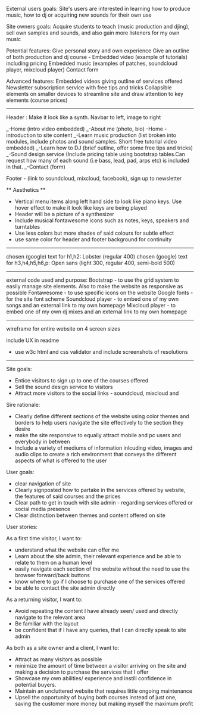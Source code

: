 External users goals:
Site's users are interested in learning how to produce music, how to dj or acquiring new sounds for their own use

Site owners goals:
Acquire students to teach (music production and djing), sell own samples and sounds, and also gain more listeners for my own music

Potential features:
Give personal story and own experience
Give an outline of both production and dj course - Embedded video (example of tutorials) including pricing
Embedded music (examples of patches, soundcloud player, mixcloud player)
Contact form

Advanced features:
Embedded videos giving outline of services offered
Newsletter subscription service with free tips and tricks
Collapsible elements on smaller devices to streamline site and draw attention to key elements (course prices)

---

Header :
Make it look like a synth. Navbar to left, image to right

_-Home (intro video embedded)
_-About me (photo, bio)
 -Home - introduction to site content
_-Learn music production (list broken into modules, include photos and sound samples. Short free tutorial video embedded)
_-Learn how to DJ (brief outline, offer some free tips and tricks)
_-Sound design service (Include pricing table using bootstrap tables.Can request how many of each sound (i.e bass, lead, pad, arps etc) is included in that.
_-Contact (form)

Footer - (link to soundcloud, mixcloud, facebook), sign up to newsletter

** Aesthetics **

- Vertical menu items along left hand side to look like piano keys. Use hover effect to make it look like keys are being played
- Header will be a picture of a synthesizer
- Include musical fontawesome icons such as notes, keys, speakers and turntables
- Use less colors but more shades of said colours for subtle effect
- use same color for header and footer background for continuity
---

chosen (google) text for h1,h2: Lobster (regular 400)
chosen (google) text for h3,h4,h5,h6,p: Open sans (light 300, regular 400, semi-bold 500)

---------------------------------------------------------------------------------------------------------------------------------
external code used and purpose:
Bootstrap - to use the grid system to easily manage site elements. Also to make the website as responsive as possible
Fontawesome - to use specific icons on the website
Google fonts - for the site font scheme
Soundcloud player - to embed one of my own songs and an external link to my own homepage
Mixcloud player - to embed one of my own dj mixes and an external link to my own homepage


--------------------------------------
wireframe for entire website on 4 screen sizes

include UX in readme

- use w3c html and css validator and include screenshots of resolutions
--------------------------------------

Site goals:
- Entice visitors to sign up to one of the courses offered
- Sell the sound design service to visitors
- Attract more visitors to the social links - soundcloud, mixcloud and 

Sire rationale:
- Clearly define different sections of the website using color themes and borders to help users navigate the site effectively to the section they desire
- make the site responsive to equally attract mobile and pc users and everybody in between
- Include a variety of mediums of information inlcuding video, images and audio clips to create a rich environment that conveys the different aspects of what is offered to the user

User goals:
- clear navigation of site
- Clearly signposted how to partake in the services offered by website, the features of said courses and the prices
- Clear path to get in touch with site admin - regarding services offered or social media presence
- Clear distinction between themes and content offered on site

User stories:

As a first time visitor, I want to:
- understand what the website can offer me
- Learn about the site admin, their relevant experience and be able to relate to them on a human level
- easily navigate each section of the website without the need to use the browser forward/back buttons
- know where to go if I choose to purchase one of the services offered
- be able to contact the site admin directly

As a returning visitor, I want to:
- Avoid repeating the content I have already seen/ used and directly navigate to the relevant area
- Be familiar with the layout
- be confident that if I have any queries, that I can directly speak to site admin

As both as a site owner and a client, I want to:
- Attract as many visitors as possible
- minimize the amount of time between a visitor arriving on the site and making a decision to purchase the services that I offer
- Showcase my own abilities/ experience and instill confidence in potential buyers.
- Maintain an uncluttered website that requires little ongoing maintenance
- Upsell the opportunity of buying both courses instead of just one, saving the customer more money but making myself the maximum profit
